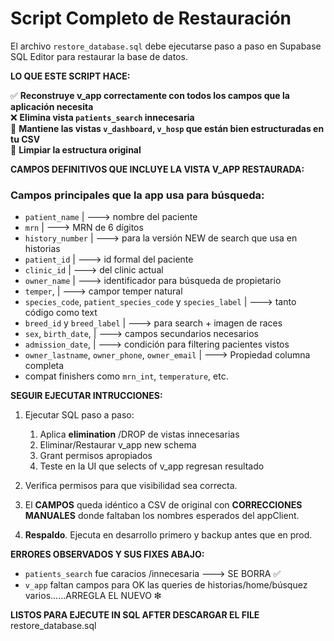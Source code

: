 # Script Completo de Restauración

El archivo `restore_database.sql` debe ejecutarse paso a paso en Supabase SQL Editor para restaurar la base de datos.

**LO QUE ESTE SCRIPT HACE:**

✅ **Reconstruye v_app correctamente con todos los campos que la aplicación necesita**  
❌ **Elimina vista `patients_search` innecesaria**  
🔄 **Mantiene las vistas `v_dashboard`, `v_hosp` que están bien estructuradas en tu CSV**  
🧹 **Limpiar la estructura original**

**CAMPOS DEFINITIVOS QUE INCLUYE LA VISTA V_APP RESTAURADA:**

### Campos principales que la app usa para búsqueda:
- `patient_name` | ---> nombre del paciente
- `mrn` | ---> MRN de 6 dígitos
- `history_number` | ---> para la versión NEW de search que usa en historias
- `patient_id` | ---> id formal del paciente 
- `clinic_id` | ---> del clinic actual
- `owner_name` | ---> identificador para búsqueda de propietario 
- `temper`, | ---> campor temper natural
- `species_code`, `patient_species_code` y `species_label` | ---> tanto código como text
- `breed_id` y `breed_label` | ---> para search  + imagen de races
- `sex`, `birth_date`, | ---> campos secundarios necesarios
- `admission_date`, | ---> condición para filtering pacientes vistos
- `owner_lastname`, `owner_phone`, `owner_email` | ---> Propiedad columna completa
- compat finishers como `mrn_int`, `temperature`, etc.

**SEGUIR EJECUTAR INTRUCCIONES:**

1. Ejecutar SQL paso a paso:
   1. Aplica **elimination** /DROP de vistas innecesarias 
   2. Eliminar/Restaurar v_app new schema
   3. Grant permisos apropiados 
   4. Teste en la UI que selects of v_app regresan resultado

2.  Verifica permisos para que visibilidad sea correcta.

3. El **CAMPOS** queda idéntico a CSV de original con **CORRECCIONES MANUALES** donde faltaban los nombres esperados del appClient.

4. **Respaldo**. Ejecuta en desarrollo primero y backup antes que en prod.

**ERRORES OBSERVADOS Y SUS FIXES ABAJO:**

- `patients_search` fue cara­cios /innecesaria ---> SE BORRA ✅  
- `v_app` faltan campos para OK las queries de historias/home/búsquez varios......ARREGLA EL NUEVO ❇

**LISTOS PARA EJECUTE IN SQL AFTER DESCARGAR EL FILE** restore_database.sql
